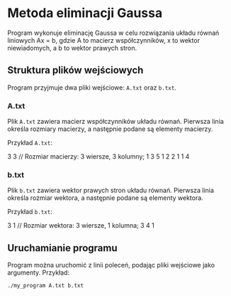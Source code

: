 # Metoda eliminacji Gaussa

Program wykonuje eliminację Gaussa w celu rozwiązania układu równań liniowych Ax = b, gdzie A to macierz współczynników, x to wektor niewiadomych, a b to wektor prawych stron.

## Struktura plików wejściowych

Program przyjmuje dwa pliki wejściowe: `A.txt` oraz `b.txt`.

### A.txt

Plik `A.txt` zawiera macierz współczynników układu równań. Pierwsza linia określa rozmiary macierzy, a następnie podane są elementy macierzy.

Przykład `A.txt`:

3 3  // Rozmiar macierzy: 3 wiersze, 3 kolumny;
1 3 5
1 2 2
1 1 4


### b.txt

Plik `b.txt` zawiera wektor prawych stron układu równań. Pierwsza linia określa rozmiar wektora, a następnie podane są elementy wektora.

Przykład `b.txt`:

3 1  // Rozmiar wektora: 3 wiersze, 1 kolumna;
3
4
1


## Uruchamianie programu

Program można uruchomić z linii poleceń, podając pliki wejściowe jako argumenty. Przykład:

```bash
./my_program A.txt b.txt

